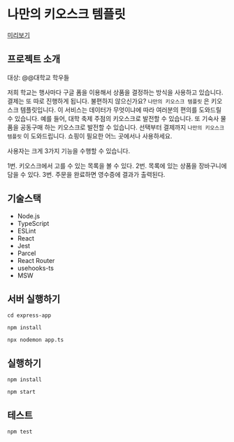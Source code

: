 # 나만의 키오스크 템플릿

[미리보기](/img.png)

## 프로젝트 소개

대상: @@대학교 학우들

저희 학교는 행사마다 구글 폼을 이용해서 상품을 결정하는 방식을 사용하고 있습니다. 결제는 또 따로 진행하게 됩니다. 불편하지 않으신가요?
`나만의 키오스크 템플릿` 은 키오스크 템플릿입니다. 이 서비스는 데이터가 무엇이냐에 따라 여러분의 편의를 도와드릴 수 있습니다. 예를 들어, 대학 축제 주점의 키오스크로 발전할 수 있습니다. 또 기숙사 물품을 공동구매 하는 키오스크로 발전할 수 있습니다. 선택부터 결제까지 `나만의 키오스크 템플릿` 이 도와드립니다. 쇼핑이 필요한 어느 곳에서나 사용하세요.

사용자는 크게 3가지 기능을 수행할 수 있습니다.

1번. 키오스크에서 고를 수 있는 목록을 볼 수 있다.
2번. 목록에 있는 상품을 장바구니에 담을 수 있다.
3번. 주문을 완료하면 영수증에 결과가 출력된다.

## 기술스택

- Node.js
- TypeScript
- ESLint
- React
- Jest
- Parcel
- React Router
- usehooks-ts
- MSW

## 서버 실행하기

```shell
cd express-app

npm install

npx nodemon app.ts
```

## 실행하기

```shell
npm install

npm start
```

## 테스트

```shell
npm test
```
